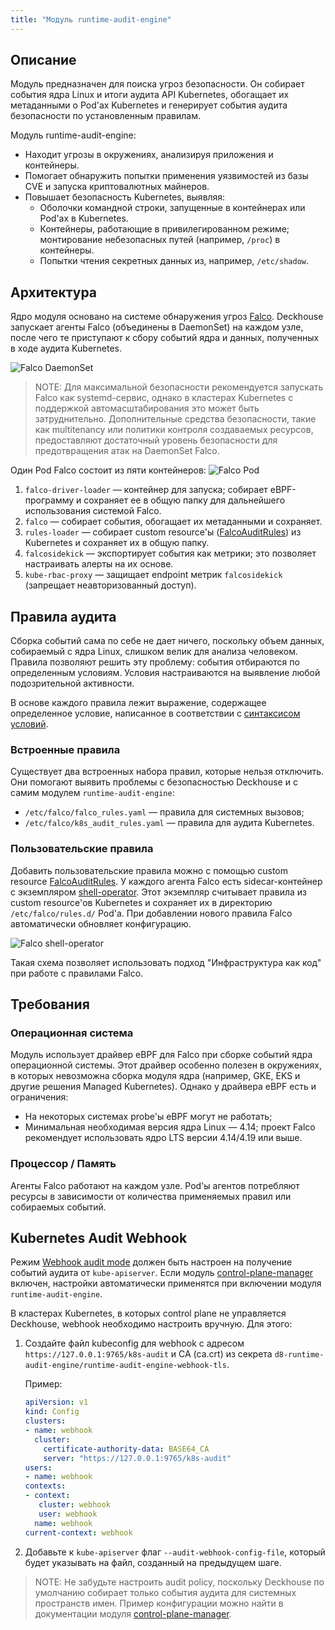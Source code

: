 ```yaml
---
title: "Модуль runtime-audit-engine"
---
```


## Описание

Модуль предназначен для поиска угроз безопасности.
Он собирает события ядра Linux и итоги аудита API Kubernetes, обогащает их метаданными о Pod'ах Kubernetes и генерирует события аудита безопасности по установленным правилам.

Модуль runtime-audit-engine:
* Находит угрозы в окружениях, анализируя приложения и контейнеры.
* Помогает обнаружить попытки применения уязвимостей из базы CVE и запуска криптовалютных майнеров.
* Повышает безопасность Kubernetes, выявляя:
  * Оболочки командной строки, запущенные в контейнерах или Pod'ах в Kubernetes.
  * Контейнеры, работающие в привилегированном режиме; монтирование небезопасных путей (например, `/proc`) в контейнеры.
  * Попытки чтения секретных данных из, например, `/etc/shadow`.

## Архитектура

Ядро модуля основано на системе обнаружения угроз [Falco](https://falco.org/).
Deckhouse запускает агенты Falco (объединены в DaemonSet) на каждом узле, после чего те приступают к сбору событий ядра и данных, полученных в ходе аудита Kubernetes.

![Falco DaemonSet](../../images/650-runtime-audit-engine/falco_daemonset.png)

> NOTE: Для максимальной безопасности рекомендуется запускать Falco как systemd-сервис, однако в кластерах Kubernetes с поддержкой автомасштабирования это может быть затруднительно.
> Дополнительные средства безопасности, такие как multitenancy или политики контроля создаваемых ресурсов, предоставляют достаточный уровень безопасности для предотвращения атак на DaemonSet Falco.

Один Pod Falco состоит из пяти контейнеров:
![Falco Pod](../../images/650-runtime-audit-engine/falco_pod.png)

1. `falco-driver-loader` — контейнер для запуска; собирает eBPF-программу и сохраняет ее в общую папку для дальнейшего использования системой Falco.
2. `falco` — собирает события, обогащает их метаданными и сохраняет.
3. `rules-loader` — собирает custom resourcе'ы ([FalcoAuditRules](cr.html#falcoauditrules)) из Kubernetes и сохраняет их в общую папку.
4. `falcosidekick` — экспортирует события как метрики; это позволяет настраивать алерты на их основе.
5. `kube-rbac-proxy` — защищает endpoint метрик `falcosidekick` (запрещает неавторизованный доступ).

## Правила аудита

Сборка событий сама по себе не дает ничего, поскольку объем данных, собираемый с ядра Linux, слишком велик для анализа человеком.
Правила позволяют решить эту проблему: события отбираются по определенным условиям. Условия настраиваются на выявление любой подозрительной активности.

В основе каждого правила лежит выражение, содержащее определенное условие, написанное в соответствии с [синтаксисом условий](https://falco.org/docs/rules/conditions/).

### Встроенные правила

Существует два встроенных набора правил, которые нельзя отключить.
Они помогают выявить проблемы с безопасностью Deckhouse и с самим модулем `runtime-audit-engine`:

- `/etc/falco/falco_rules.yaml` — правила для системных вызовов;
- `/etc/falco/k8s_audit_rules.yaml` — правила для аудита Kubernetes.

### Пользовательские правила

Добавить пользовательские правила можно с помощью custom resource [FalcoAuditRules](cr.html#falcoauditrules).
У каждого агента Falco есть sidecar-контейнер с экземпляром [shell-operator](https://github.com/flant/shell-operator).
Этот экземпляр считывает правила из custom resource'ов Kubernetes и сохраняет их в директорию `/etc/falco/rules.d/` Pod'а.
При добавлении нового правила Falco автоматически обновляет конфигурацию.

![Falco shell-operator](../../images/650-runtime-audit-engine/falco_shop.png)

Такая схема позволяет использовать подход "Инфраструктура как код" при работе с правилами Falco.

## Требования

### Операционная система

Модуль использует драйвер eBPF для Falco при сборке событий ядра операционной системы. Этот драйвер особенно полезен в окружениях, в которых невозможна сборка модуля ядра (например, GKE, EKS и другие решения Managed Kubernetes).
Однако у драйвера eBPF есть и ограничения:
* На некоторых системах probe'ы eBPF могут не работать;
* Минимальная необходимая версия ядра Linux — 4.14; проект Falco рекомендует использовать ядро LTS версии 4.14/4.19 или выше.

### Процессор / Память

Агенты Falco работают на каждом узле. Pod'ы агентов потребляют ресурсы в зависимости от количества применяемых правил или собираемых событий.

## Kubernetes Audit Webhook

Режим [Webhook audit mode](https://kubernetes.io/docs/tasks/debug/debug-cluster/audit/#webhook-backend) должен быть настроен на получение событий аудита от `kube-apiserver`.
Если модуль [control-plane-manager](../040-control-plane-manager/) включен, настройки автоматически применятся при включении модуля `runtime-audit-engine`.

В кластерах Kubernetes, в которых control plane не управляется Deckhouse, webhook необходимо настроить вручную. Для этого:

1. Создайте файл kubeconfig для webhook с адресом `https://127.0.0.1:9765/k8s-audit` и CA (ca.crt) из секрета `d8-runtime-audit-engine/runtime-audit-engine-webhook-tls`.

    Пример:

    ```yaml
    apiVersion: v1
    kind: Config
    clusters:
    - name: webhook
      cluster:
        certificate-authority-data: BASE64_CA
        server: "https://127.0.0.1:9765/k8s-audit"
    users:
    - name: webhook
    contexts:
    - context:
       cluster: webhook
       user: webhook
      name: webhook
    current-context: webhook
    ```

2. Добавьте к `kube-apiserver` флаг `--audit-webhook-config-file`, который будет указывать на файл, созданный на предыдущем шаге.

> NOTE: Не забудьте настроить audit policy, поскольку Deckhouse по умолчанию собирает только события аудита для системных пространств имен.
> Пример конфигурации можно найти в документации модуля [control-plane-manager](../040-control-plane-manager/).
